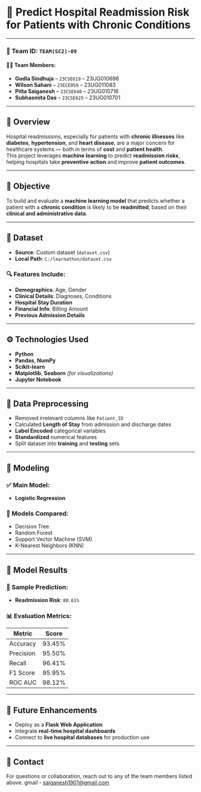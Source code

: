 # 🏥 **Predict Hospital Readmission Risk for Patients with Chronic Conditions**

---

### 👥 **Team ID:** `TEAM(SC2)-09`

#### 👨‍💻 Team Members:
- **Gudla Sindhuja** – `23CSE619` – 23UG010696  
- **Wilson Sahani** – `23ECE059` – 23UG011083  
- **Pitta Saiganesh** – `23CSE640` – 23UG010716  
- **Subhasmita Das** – `23CSE625` – 23UG010701  

---

## 🧠 **Overview**

Hospital readmissions, especially for patients with **chronic illnesses** like **diabetes**, **hypertension**, and **heart disease**, are a major concern for healthcare systems — both in terms of **cost** and **patient health**.  
This project leverages **machine learning** to predict **readmission risks**, helping hospitals take **preventive action** and improve **patient outcomes**.

---

## 🎯 **Objective**

To build and evaluate a **machine learning model** that predicts whether a patient with a **chronic condition** is likely to be **readmitted**, based on their **clinical and administrative data**.

---

## 📁 **Dataset**

- **Source**: Custom dataset (`dataset.csv`)  
- **Local Path**: `C:/learnathon/dataset.csv`

### 🔍 Features Include:
- **Demographics**: Age, Gender  
- **Clinical Details**: Diagnoses, Conditions  
- **Hospital Stay Duration**  
- **Financial Info**: Billing Amount  
- **Previous Admission Details**

---

## ⚙️ **Technologies Used**

- **Python**  
- **Pandas**, **NumPy**  
- **Scikit-learn**  
- **Matplotlib**, **Seaborn** *(for visualizations)*  
- **Jupyter Notebook**

---

## 🔄 **Data Preprocessing**

- Removed irrelevant columns like `Patient_ID`  
- Calculated **Length of Stay** from admission and discharge dates  
- **Label Encoded** categorical variables  
- **Standardized** numerical features  
- Split dataset into **training** and **testing** sets

---

## 🤖 **Modeling**

### ✅ Main Model:
- **Logistic Regression**

### 🔁 Models Compared:
- Decision Tree  
- Random Forest  
- Support Vector Machine (SVM)  
- K-Nearest Neighbors (KNN)

---

## 🧪 **Model Results**

### 📌 Sample Prediction:
- **Readmission Risk**: `80.61%`

### 📊 Evaluation Metrics:
| Metric       | Score     |
|--------------|-----------|
| Accuracy     | 93.45%    |
| Precision    | 95.50%    |
| Recall       | 96.41%    |
| F1 Score     | 95.95%    |
| ROC AUC      | 98.12%    |

---

## 🔭 **Future Enhancements**

- Deploy as a **Flask Web Application**  
- Integrate **real-time hospital dashboards**  
- Connect to **live hospital databases** for production use  

---

## 📌 **Contact**

For questions or collaboration, reach out to any of the team members listed above.
gmail - saiganesh1901@gmail.com
